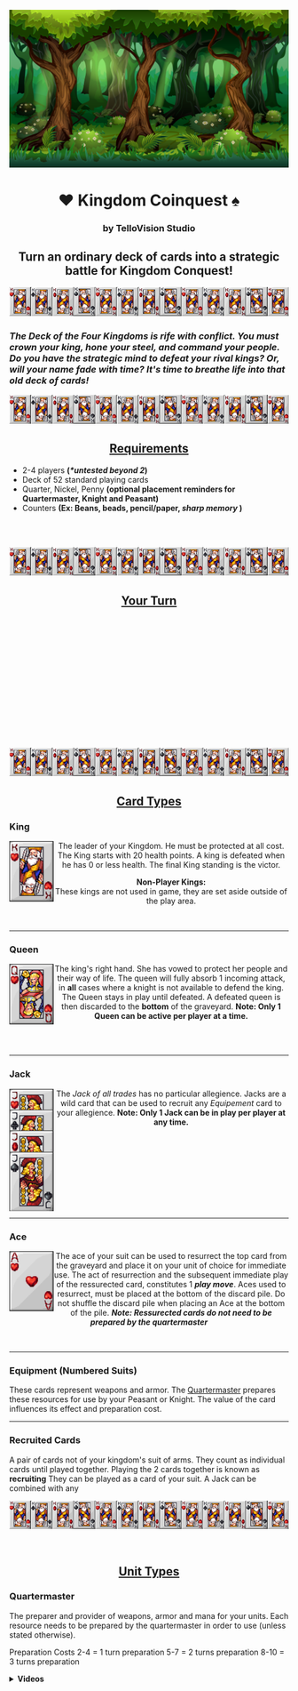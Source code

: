 


 



[![Header for Kingdom Coinquest](Cartoon_Forest_BG_01.png)](https://github.com/Tello-/Kingdom-Coinquest)

<h1 align='center'> 
  <span> &#9829 </span> 
  <span> <strong> Kingdom Coinquest </strong> </span> 
  <span>  &#9824  </span> 
</h1>

<h3 align='center'> by TelloVision Studio </h3>

<h2 align='center'> Turn an ordinary deck of cards into a strategic battle for Kingdom Conquest! </h2>  
 

!["CardSeparator"](CardSeparator.png)

### _The Deck of the Four Kingdoms is rife with conflict. You must crown your king, hone your steel, and command your people. Do you have the strategic mind to defeat your rival kings? Or, will your name fade with time? It's time to breathe life into that old deck of cards!_

!["CardSeparator"](CardSeparator.png)

<h2 align='center'> <strong><u>Requirements</u></strong> </h2>

- 2-4 players __(_*untested beyond 2_)__
- Deck of 52 standard playing cards
- Quarter, Nickel, Penny __(optional placement reminders for Quartermaster, Knight and Peasant)__
- Counters __(Ex: Beans, beads, pencil/paper, _sharp memory_ )__

<br />
<br />

!["CardSeparator"](CardSeparator.png)

<h2 align='center'> <u><strong>Your Turn</strong></u> </h2>
<br />
<br />
<br />
<br />
<br />
<br />
<br />
<br />
<br />
<br />
<br />
<br />
<br />

!["Ground CardSeparator"](CardSeparator.png)

<h2 align='center'> <strong><u>Card Types</strong></u> </h2>



### __King__
 <p>
  <img width="80" align='left' src="HeartKing.png">
</p>
<p align='center'>The leader of your Kingdom. He must be protected at all cost. The King starts with 20 health points. A king is defeated when he has 0 or less health. The final King standing is the victor.
</p>

<p align='center'> <b>Non-Player Kings:</b> 
<br />
These kings are not used in game, they are set aside outside of the play area. </p>
<br />


---

### __Queen__

<p>
  <img width="80" align='left' src="HeartQueen.png">
</p>

<p align='center'> The king's right hand. She has vowed to protect her people and their way of life. The queen will fully absorb 1 incoming attack, in <b>all</b> cases where a knight is not available to defend the king. The Queen stays in play until defeated. A defeated queen is then discarded to the <b>bottom</b> of the graveyard. <b>Note: Only 1 Queen can be active per player at a time.</b>
</p>

<br />
<br />

---


### __Jack__ 

<p>
  <img width="80" align='left' src="Jacks.png">
</p>

<p align='center'> The <i>Jack of all trades</i> has no particular allegience. Jacks are a wild card that can be used to recruit any <i>Equipement</i> card to your allegience. <b>Note: Only 1 Jack can be in play per player at any time.</b>
</p>

<br />
<br />
<br />
<br />
<br />
<br />
<br />
<br />

---

### __Ace__

<p>
  <img width="80" align='left' src="AceHeart.png">
</p>

<p align='center'>
The ace of your suit can be used to resurrect the top card from the graveyard and place it on your unit of choice for immediate use. The act of resurrection and the subsequent immediate play of the ressurected card, constitutes 1 <b><i>play move</i></b>. Aces used to resurrect, must be placed at the bottom of the discard pile. Do not shuffle the discard pile when placing an Ace at the bottom of the pile. <b><i>Note: Ressurected cards do not need to be prepared by the quartermaster</i></b>
</p>

<br />

---

### __Equipment (Numbered Suits)__

These cards represent weapons and armor. The [Quartermaster](#Quartermaster) prepares these resources for use by your Peasant or Knight. The value of the card influences its effect and preparation cost.

---

### __Recruited Cards__

A pair of cards not of your kingdom's suit of arms. They count as individual cards until played together. Playing the 2 cards together is known as <b>recruiting</b> They can be played as a card of your suit. A Jack can be combined with any 


!["CardSeparator"](CardSeparator.png)

<br />

<h2 align='center'> <strong><u>Unit Types</strong></u> </h2>

### __Quartermaster__

The preparer and provider of weapons, armor and mana for your units. Each resource needs to be prepared by the quartermaster in order to use (unless stated otherwise). 

Preparation Costs
2-4 	= 1 turn preparation
5-7 	= 2 turns preparation
8-10 	= 3 turns preparation


<details>
 <summary><strong>Videos</strong></summary>
 <a href="https://waylonwalker.com/blog/eight-years-cat/"><img width="400" src="https://waylonwalker.com/eight-years-cat.png?raw=true"></a>
 <a href="https://waylonwalker.com/blog/keyboard-driven-vscode/"><img width="400" src="https://waylonwalker.com/alt%20b.png?raw=true"></a>
 <a href="https://waylonwalker.com/blog/what-are-github-actions/"><img width="400" src="https://waylonwalker.com/what-are-github-actions.png?raw=true"></a>
 
</details>